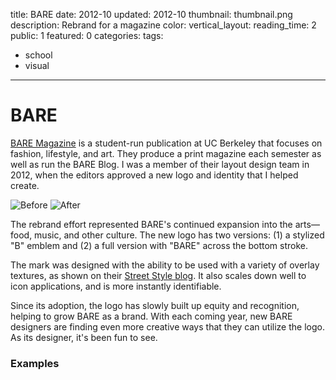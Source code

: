 title: BARE
date: 2012-10
updated: 2012-10
thumbnail: thumbnail.png
description: Rebrand for a magazine
color:
vertical_layout:
reading_time: 2
public: 1
featured: 0
categories:
tags:
- school
- visual
---

# BARE

<span class="lead-in">[BARE Magazine](http://www.baremagazine.org/)</span> is a student-run publication at UC Berkeley that focuses on fashion, lifestyle, and art. They produce a print magazine each semester as well as run the BARE Blog. I was a member of their layout design team in 2012, when the editors approved a new logo and identity that I helped create.

<img class="faded" src="old-logo.png" alt="Before">
<img class="faded" src="new-logo-wide.svg" alt="After">

The rebrand effort represented BARE's continued expansion into the arts—food, music, and other culture. The new logo has two versions: (1) a stylized "B" emblem and (2) a full version with "BARE" across the bottom stroke.

The mark was designed with the ability to be used with a variety of overlay textures, as shown on their [Street Style blog](http://www.barestreetstyle.org/). It also scales down well to icon applications, and is more instantly identifiable.

Since its adoption, the logo has slowly built up equity and recognition, helping to grow BARE as a brand. With each coming year, new BARE designers are finding even more creative ways that they can utilize the logo. As its designer, it's been fun to see.

### Examples

<img class="default u-fillWidth" src="magazines.jpg" alt="">
<img class="default u-fillWidth" src="stickers.jpg" alt="">
<img class="default u-fillWidth" src="flyers.jpg" alt="">
